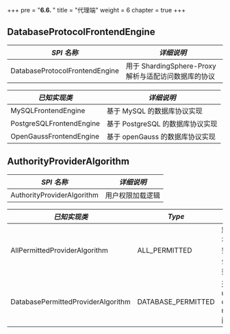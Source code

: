 +++
pre = "<b>6.6. </b>"
title = "代理端"
weight = 6
chapter = true
+++

## DatabaseProtocolFrontendEngine

| *SPI 名称*                       | *详细说明*                                      |
| ------------------------------- | ---------------------------------------------- |
| DatabaseProtocolFrontendEngine  | 用于 ShardingSphere-Proxy 解析与适配访问数据库的协议 |

| *已知实现类*               | *详细说明*                      |
| ------------------------ | ---------------------------- |
| MySQLFrontendEngine      | 基于 MySQL 的数据库协议实现      |
| PostgreSQLFrontendEngine | 基于 PostgreSQL 的数据库协议实现 |
| OpenGaussFrontendEngine  | 基于 openGauss 的数据库协议实现   |

## AuthorityProviderAlgorithm

| *SPI 名称*                       | *详细说明*                    |
| ------------------------------- | ---------------------------- |
| AuthorityProviderAlgorithm      | 用户权限加载逻辑                |

| *已知实现类*                            | *Type*            | *详细说明*                                                                          |
|------------------------------------| ----------------  |----------------------------------------------------------------------------------- |
| AllPermittedProviderAlgorithm      | ALL_PERMITTED     | 默认授予所有权限（不鉴权），不会与实际数据库交互                                            |
| DatabasePermittedProviderAlgorithm | DATABASE_PERMITTED| 通过属性 user-database-mappings 配置的权限                                               |
